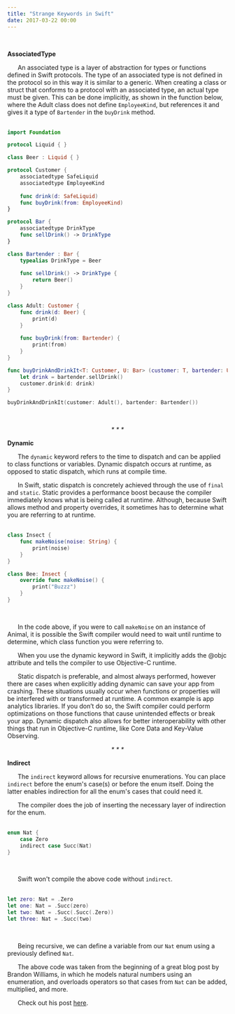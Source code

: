```yaml
---
title: "Strange Keywords in Swift"
date: 2017-03-22 00:00
---
```

<br>

**AssociatedType**

&nbsp;&nbsp;&nbsp;&nbsp;&nbsp;&nbsp;An associated type is a layer of abstraction for types or functions defined in Swift protocols.  The type of an associated type is not defined in the protocol so in this way it is similar to a generic.  When creating a class or struct that conforms to a protocol with an associated type, an actual type must be given.  This can be done implicitly, as shown in the function below, where the Adult class does not define `EmployeeKind`, but references it and gives it a type of `Bartender` in the `buyDrink` method.
<br><br>

```swift
import Foundation

protocol Liquid { }

class Beer : Liquid { }

protocol Customer {
    associatedtype SafeLiquid
    associatedtype EmployeeKind
    
    func drink(d: SafeLiquid)
    func buyDrink(from: EmployeeKind)
}

protocol Bar {
    associatedtype DrinkType
    func sellDrink() -> DrinkType
}

class Bartender : Bar {
    typealias DrinkType = Beer
    
    func sellDrink() -> DrinkType {
        return Beer()
    }
}

class Adult: Customer {
    func drink(d: Beer) {
        print(d)
    }
    
    func buyDrink(from: Bartender) {
        print(from)
    }
}

func buyDrinkAndDrinkIt<T: Customer, U: Bar> (customer: T, bartender: U) where T.SafeLiquid == U.DrinkType {
    let drink = bartender.sellDrink()
    customer.drink(d: drink)
}

buyDrinkAndDrinkIt(customer: Adult(), bartender: Bartender())
```
<br>

**<center>* * * * *</center>**

**Dynamic**

&nbsp;&nbsp;&nbsp;&nbsp;&nbsp;&nbsp;The `dynamic` keyword refers to the time to dispatch and can be applied to class functions or variables.  Dynamic dispatch occurs at runtime, as opposed to static dispatch, which runs at compile time.

&nbsp;&nbsp;&nbsp;&nbsp;&nbsp;&nbsp;In Swift, static dispatch is concretely achieved through the use of `final` and `static`.  Static provides a performance boost because the compiler immediately knows what is being called at runtime.  Although, because Swift allows method and property overrides, it sometimes has to determine what you are referring to at runtime.
<br><br>

```swift
class Insect {
    func makeNoise(noise: String) {
        print(noise)
    }
}

class Bee: Insect {
    override func makeNoise() {
        print("Buzzz")
    }
}
```
<br>

&nbsp;&nbsp;&nbsp;&nbsp;&nbsp;&nbsp;In the code above, if you were to call `makeNoise` on an instance of Animal, it is possible the Swift compiler would need to wait until runtime to determine, which class function you were referring to.

&nbsp;&nbsp;&nbsp;&nbsp;&nbsp;&nbsp;When you use the dynamic keyword in Swift, it implicitly adds the @objc attribute and tells the compiler to use Objective-C runtime.

&nbsp;&nbsp;&nbsp;&nbsp;&nbsp;&nbsp;Static dispatch is preferable, and almost always performed, however there are cases when explicitly adding dynamic can save your app from crashing.  These situations usually occur when functions or properties will be interfered with or transformed at runtime.  A common example is app analytics libraries.  If you don’t do so, the Swift compiler could perform optimizations on those functions that cause unintended effects or break your app.  Dynamic dispatch also allows for better interoperability with other things that run in Objective-C runtime, like Core Data and Key-Value Observing.

**<center>* * * * *</center>**

**Indirect**

&nbsp;&nbsp;&nbsp;&nbsp;&nbsp;&nbsp;The `indirect` keyword allows for recursive enumerations.  You can place `indirect` before the enum's case(s) or before the enum itself.  Doing the latter enables indirection for all the enum's cases that could need it.  

&nbsp;&nbsp;&nbsp;&nbsp;&nbsp;&nbsp;The compiler does the job of inserting the necessary layer of indirection for the enum.
<br><br>

```swift
enum Nat {
    case Zero
    indirect case Succ(Nat)
}
```
<br>

&nbsp;&nbsp;&nbsp;&nbsp;&nbsp;&nbsp;Swift won't compile the above code without `indirect`.
<br><br>

```swift
let zero: Nat = .Zero
let one: Nat = .Succ(zero)
let two: Nat = .Succ(.Succ(.Zero))
let three: Nat = .Succ(two)
```
<br>

&nbsp;&nbsp;&nbsp;&nbsp;&nbsp;&nbsp;Being recursive, we can define a variable from our `Nat` enum using a previously defined `Nat`.

&nbsp;&nbsp;&nbsp;&nbsp;&nbsp;&nbsp;The above code was taken from the beginning of a great blog post by Brandon Williams, in which he models natural numbers using an enumeration, and overloads operators so that cases from `Nat` can be added, multiplied, and more.

&nbsp;&nbsp;&nbsp;&nbsp;&nbsp;&nbsp;Check out his post [here](http://www.fewbutripe.com/swift/math/2015/01/20/natural-numbers.html).
